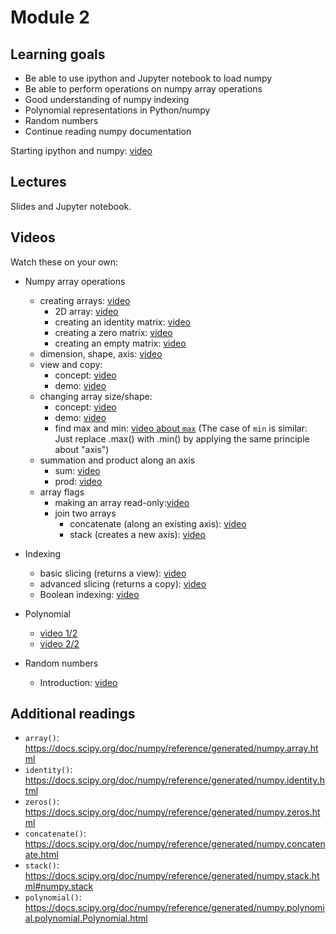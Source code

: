 Module 2
=========

Learning goals
----------------
- Be able to use ipython and Jupyter notebook to load numpy
- Be able to perform operations on numpy array operations
- Good understanding of numpy indexing
- Polynomial representations in Python/numpy
- Random numbers
- Continue reading numpy documentation

Starting ipython and numpy: [video](https://drive.google.com/open?id=1AcP5zRphQlM3GaEVV5i2DZXFsEWzG1Bj)

Lectures
--------

Slides and Jupyter notebook.

Videos
-------

Watch these on your own:

- Numpy array operations
    - creating arrays: [video](https://drive.google.com/open?id=1ZjgvngVcd70sbZoHSSjrw4vH1gDZ_vio)
        - 2D array: [video](https://drive.google.com/open?id=11TKtNqyaZWMn97OdPnpqtOAXHBYy2a2V)
        - creating an identity matrix: [video](https://drive.google.com/open?id=1bPVi1K-__Ua5Pfs7XSgWEhSLak_IFk_y)
        - creating a zero matrix: [video](https://drive.google.com/open?id=1r-z9hVPjOUsjruA3OUJca00R4gM6YB3V)
        - creating an empty matrix: [video](https://drive.google.com/open?id=1vJXK1jKt3GAJQqYk_Aw1HaSHr5NRQbqy)
    - dimension, shape, axis: [video](https://drive.google.com/open?id=1LW16Vl52qOcjuVLWoi9GCMm0cRjv5SZz)
    - view and copy: 
        - concept: [video](https://drive.google.com/open?id=1AHUS2Kf5JB1xzC-_H5aoteB9_emX-yH8)
        - demo: [video](https://drive.google.com/open?id=1whlM2wY8U6slxvyW0F7RVsGtKjdYYcbs)
    -   changing array size/shape: 
        - concept: [video](https://drive.google.com/open?id=1ZVKHlIpmcIovAq1DkZWrwHTAaKMUOj3i)
        - demo: [video](https://drive.google.com/open?id=1SciJqUWOkvQ4h4m21UIocTDTW8YA1bxm)
        - find max and min: [video about `max`](https://drive.google.com/open?id=1CJNq1K7l06HhxiDIgqtW8Cb2mO2mIcdg)
            (The case of `min` is similar: Just replace .max() with .min() by applying the same principle about "axis")
    -   summation and product along an axis
        - sum: [video](https://drive.google.com/open?id=1X_sH8nQw9d5Um3Plc21Fi2F_KfIE3ajj)
        - prod: [video](https://drive.google.com/open?id=1LuRY8wbGec6vAiFFS3WcYIpKrNam4ZCg)
    -   array flags
        - making an array read-only:[video](https://drive.google.com/open?id=1zuscGlPfmuU_1sQBAGEFhRAHui52pL96)
        - join two arrays
            -   concatenate (along an existing axis): [video](https://drive.google.com/open?id=1huQ01O28fv5eUR6kkbCRz3Vn351tcMvE)
            -   stack (creates a new axis): [video](https://drive.google.com/open?id=1LLoCFNcC2vCrV_-GWIbIW4V3NS6fqxU7)
- Indexing
    - basic slicing (returns a view): [video](https://drive.google.com/open?id=1q593-xyMlsun0LbhrlmSp4SOiJDGLYEi)
    - advanced slicing (returns a copy): [video](https://drive.google.com/open?id=1wC-OH-nzu-eBDBIi17VR7VmlWUFnG6Nx)
    - Boolean indexing: [video](https://drive.google.com/open?id=1d-dcLA3hGK61ztw2q7E0EWxmpHUph6Um)

-   Polynomial
    -   [video 1/2](https://drive.google.com/open?id=1UTBZBi_6rCUC4OrYfn3b4kD6YiaDbbUG)
    -   [video 2/2](https://drive.google.com/open?id=1H8GvXaFA5dmxjwA5Ua6O112O_mC-3U1u)

-   Random numbers
    - Introduction: [video](https://drive.google.com/open?id=12ANilm5p8J_OW4ITMqk7lDS_wV9MufHW)

Additional readings
-------------------

-   `array()`: <https://docs.scipy.org/doc/numpy/reference/generated/numpy.array.html>
-   `identity()`: <https://docs.scipy.org/doc/numpy/reference/generated/numpy.identity.html>
-   `zeros()`: <https://docs.scipy.org/doc/numpy/reference/generated/numpy.zeros.html>
-   `concatenate()`: <https://docs.scipy.org/doc/numpy/reference/generated/numpy.concatenate.html>
-   `stack()`: <https://docs.scipy.org/doc/numpy/reference/generated/numpy.stack.html#numpy.stack>
-   `polynomial()`: <https://docs.scipy.org/doc/numpy/reference/generated/numpy.polynomial.polynomial.Polynomial.html>

